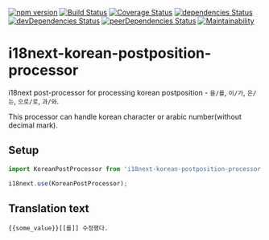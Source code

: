[![npm version](https://badge.fury.io/js/i18next-korean-postposition-processor.svg)](https://badge.fury.io/js/i18next-korean-postposition-processor)
[![Build Status](https://travis-ci.org/Perlmint/i18next-korean-postposition-processor.svg?branch=master)](https://travis-ci.org/Perlmint/i18next-korean-postposition-processor)
[![Coverage Status](https://coveralls.io/repos/github/Perlmint/i18next-korean-postposition-processor/badge.svg?branch=master)](https://coveralls.io/github/Perlmint/i18next-korean-postposition-processor?branch=master)
[![dependencies Status](https://david-dm.org/perlmint/i18next-korean-postposition-processor/status.svg)](https://david-dm.org/perlmint/i18next-korean-postposition-processor)
[![devDependencies Status](https://david-dm.org/perlmint/i18next-korean-postposition-processor/dev-status.svg)](https://david-dm.org/perlmint/i18next-korean-postposition-processor?type=dev)
[![peerDependencies Status](https://david-dm.org/perlmint/i18next-korean-postposition-processor/peer-status.svg)](https://david-dm.org/perlmint/i18next-korean-postposition-processor?type=peer)
[![Maintainability](https://api.codeclimate.com/v1/badges/b3f55bc82a9eafed4bf7/maintainability)](https://codeclimate.com/github/Perlmint/i18next-korean-postposition-processor/maintainability)
# i18next-korean-postposition-processor

i18next post-processor for processing korean postposition - `을/를`, `이/가`, `은/는`, `으로/로`, `과/와`.

This processor can handle korean character or arabic number(without decimal mark).

## Setup

```javascript
import KoreanPostProcessor from 'i18next-korean-postposition-processor';

i18next.use(KoreanPostProcessor);
```

## Translation text
```
{{some_value}}[[를]] 수정했다.
```